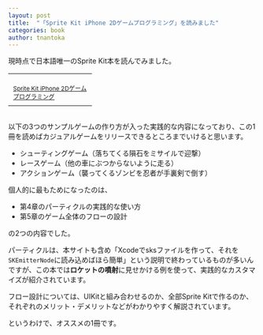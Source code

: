 ```yaml
---
layout: post
title:  "「Sprite Kit iPhone 2Dゲームプログラミング」を読みました"
categories: book
author: tnantoka
---
```


現時点で日本語唯一のSprite Kit本を読んでみました。

<table cellpadding="0" cellspacing="0" border="0" style=" border-style: none; width:170px;"><tr style="border-style:none;"><td style="vertical-align:top; border-style:none; padding:10px 10px 0pt;"><a href="http://px.a8.net/svt/ejp?a8mat=1NWF4Y+EFRIZ6+249K+BWGDT&a8ejpredirect=http%3A%2F%2Fwww.amazon.co.jp%2Fdp%2F479804055X%2F%3Ftag%3Da8-affi-205969-22" target="_blank"><img border="0" alt="" src="http://ecx.images-amazon.com/images/I/516VQ+xxWGL._SS160_.jpg" /></a></td></tr><tr style="border-style:none;"><td style="font-size:12px; vertical-align:middle; border-style:none; padding:10px;"><p style="padding:0; margin:0;"><a href="http://px.a8.net/svt/ejp?a8mat=1NWF4Y+EFRIZ6+249K+BWGDT&a8ejpredirect=http%3A%2F%2Fwww.amazon.co.jp%2Fdp%2F479804055X%2F%3Ftag%3Da8-affi-205969-22" target="_blank">Sprite Kit iPhone 2Dゲームプログラミング</a></p></td></tr></table>
<img border="0" width="1" height="1" src="http://www11.a8.net/0.gif?a8mat=1NWF4Y+EFRIZ6+249K+BWGDT" alt="">

以下の3つのサンプルゲームの作り方が入った実践的な内容になっており、この1冊を読めばカジュアルゲームをリリースできるところまでいけると思います。

* シューティングゲーム（落ちてくる隕石をミサイルで迎撃）
* レースゲーム（他の車にぶつからないように走る）
* アクションゲーム（襲ってくるゾンビを忍者が手裏剣で倒す）

個人的に最もためになったのは、

* 第4章のパーティクルの実践的な使い方
* 第5章のゲーム全体のフローの設計

の2つの内容でした。

パーティクルは、本サイトも含め「Xcodeでsksファイルを作って、それを`SKEmitterNode`に読み込めばほら簡単」という説明で終わっているものが多いんですが、この本では**ロケットの噴射**に見せかける例を使って、実践的なカスタマイズが紹介されています。

フロー設計については、UIKitと組み合わせるのか、全部Sprite Kitで作るのか、それぞれのメリット・デメリットなどがわかりやすく解説されています。

というわけで、オススメの1冊です。

